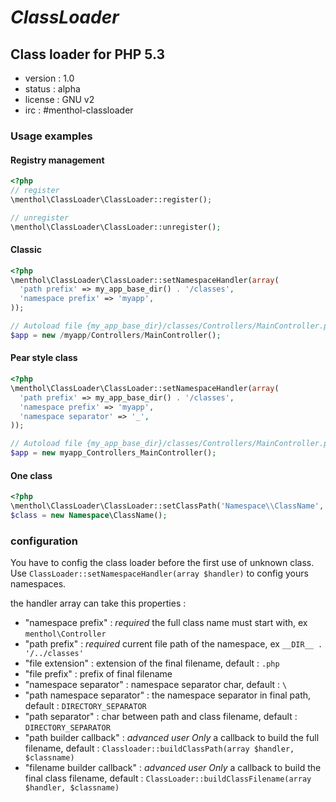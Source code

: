 # *ClassLoader*
## Class loader for PHP 5.3

* version : 1.0
* status : alpha
* license : GNU v2
* irc : #menthol-classloader

### Usage examples

#### Registry management

```php
<?php
// register
\menthol\ClassLoader\ClassLoader::register();

// unregister
\menthol\ClassLoader\ClassLoader::unregister();
```

#### Classic

```php
<?php
\menthol\ClassLoader\ClassLoader::setNamespaceHandler(array(
  'path prefix' => my_app_base_dir() . '/classes',
  'namespace prefix' => 'myapp',
));

// Autoload file {my_app_base_dir}/classes/Controllers/MainController.php
$app = new /myapp/Controllers/MainController();
```
#### Pear style class

```php
<?php
\menthol\ClassLoader\ClassLoader::setNamespaceHandler(array(
  'path prefix' => my_app_base_dir() . '/classes',
  'namespace prefix' => 'myapp',
  'namespace separator' => '_',
));

// Autoload file {my_app_base_dir}/classes/Controllers/MainController.php
$app = new myapp_Controllers_MainController();
```

#### One class

```php
<?php
\menthol\ClassLoader\ClassLoader::setClassPath('Namespace\\ClassName', '/path/to/class.php');
$class = new Namespace\ClassName();
```

### configuration
You have to config the class loader before the first use of unknown class.
Use `ClassLoader::setNamespaceHandler(array $handler)` to config yours namespaces.

the handler array can take this properties :

* "namespace prefix" : *required* the full class name must start with, ex `menthol\Controller`
* "path prefix" : *required* current file path of the namespace, ex `__DIR__ . '/../classes'`
* "file extension" : extension of the final filename, default : `.php`
* "file prefix" : prefix of final filename
* "namespace separator" : namespace separator char, default : `\`
* "path namespace separator" : the namespace separator in final path, default : `DIRECTORY_SEPARATOR`
* "path separator" : char between path and class filename, default : `DIRECTORY_SEPARATOR`
* "path builder callback" : *advanced user Only* a callback to build the full filename, default : `Classloader::buildClassPath(array $handler, $classname)`
* "filename builder callback" : *advanced user Only* a callback to build the final class filename, default : `ClassLoader::buildClassFilename(array $handler, $classname)`
